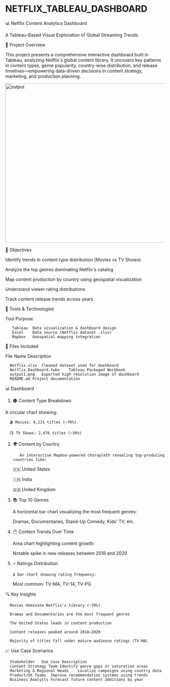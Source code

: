 # NETFLIX_TABLEAU_DASHBOARD

📊 Netflix Content Analytics Dashboard

A Tableau-Based Visual Exploration of Global Streaming Trends

📌 Project Overview

This project presents a comprehensive interactive dashboard built in Tableau, analyzing Netflix's global content library.
It uncovers key patterns in content types, genre popularity, country-wise distribution, and release timelines—empowering data-driven decisions in content strategy, marketing,
and production planning.




<img width="902" height="502" alt="output" src="https://github.com/user-attachments/assets/d74a9ce2-400e-4b50-9080-2c0259119baf" />




🎯 Objectives

Identify trends in content type distribution (Movies vs TV Shows)


Analyze the top genres dominating Netflix's catalog


Map content production by country using geospatial visualization


Understand viewer rating distributions


Track content release trends across years


🧰 Tools & Technologies

Tool	Purpose

       Tableau	Data visualization & dashboard design
       Excel	Data source (Netflix dataset .xlsx)
       Mapbox	Geospatial mapping integration


📁 Files Included

File Name	Description

      Netflix.xlsx	Cleaned dataset used for dashboard
      Netflix_Dashboard.twbx	Tableau Packaged Workbook
      output1.png	Exported high-resolution image of dashboard
      README.md	Project documentation

📊 Dashboard 

1. 🟠 Content Type Breakdown

A circular chart showing:

      🎬 Movies: 6,131 titles (~70%)

      📺 TV Shows: 2,676 titles (~30%)

2. 🌍 Content by Country

          An interactive Mapbox-powered choropleth revealing top-producing countries like:

      🇺🇸 United States

      🇮🇳 India

      🇬🇧 United Kingdom

3. 📚 Top 10 Genres
   
      A horizontal bar chart visualizing the most frequent genres:

      Dramas, Documentaries, Stand-Up Comedy, Kids' TV, etc.

4. 🕐 Content Trends Over Time
   
      Area chart highlighting content growth:

      Notable spike in new releases between 2016 and 2020

5. ⭐ Ratings Distribution

       A bar chart showing rating frequency:

      Most common: TV-MA, TV-14, TV-PG

🔍 Key Insights

      Movies dominate Netflix's library (~70%)

      Dramas and Documentaries are the most frequent genres

      The United States leads in content production

      Content releases peaked around 2018–2020

      Majority of titles fall under mature audience ratings (TV-MA)

📈 Use Case Scenarios

      Stakeholder	Use Case Description
      Content Strategy Team	Identify genre gaps or saturation areas
      Marketing & Regional Heads	Localize campaigns using country data
      Product/UX Teams	Improve recommendation systems using trends
      Business Analysts	Forecast future content additions by year
